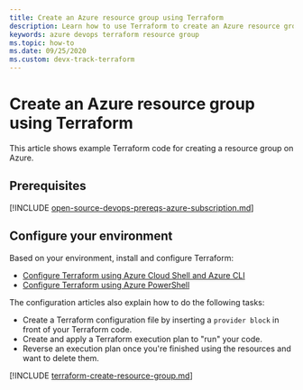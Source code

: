 ```yaml
---
title: Create an Azure resource group using Terraform
description: Learn how to use Terraform to create an Azure resource group
keywords: azure devops terraform resource group
ms.topic: how-to
ms.date: 09/25/2020
ms.custom: devx-track-terraform
---
```


# Create an Azure resource group using Terraform

This article shows example Terraform code for creating a resource group on Azure.

## Prerequisites

[!INCLUDE [open-source-devops-prereqs-azure-subscription.md](../includes/open-source-devops-prereqs-azure-subscription.md)]

## Configure your environment

Based on your environment, install and configure Terraform:

- [Configure Terraform using Azure Cloud Shell and Azure CLI](get-started-cloud-shell.md)
- [Configure Terraform using Azure PowerShell](get-started-powershell.md)

The configuration articles also explain how to do the following tasks:

- Create a Terraform configuration file by inserting a `provider block` in front of your Terraform code.
- Create and apply a Terraform execution plan to "run" your code.
- Reverse an execution plan once you're finished using the resources and want to delete them.

[!INCLUDE [terraform-create-resource-group.md](includes/terraform-create-resource-group.md)]
